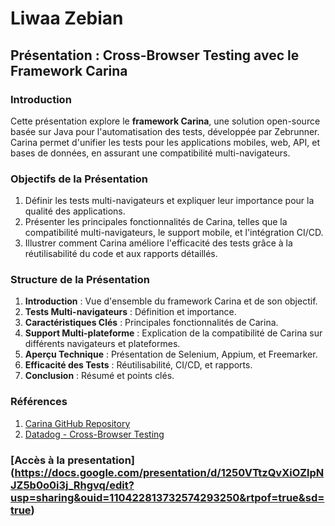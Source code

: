 # Liwaa Zebian

## Présentation : Cross-Browser Testing avec le Framework Carina

### Introduction
Cette présentation explore le **framework Carina**, une solution open-source basée sur Java pour l'automatisation des tests, développée par Zebrunner. 
Carina permet d'unifier les tests pour les applications mobiles, web, API, et bases de données, en assurant une compatibilité multi-navigateurs.

### Objectifs de la Présentation
1. Définir les tests multi-navigateurs et expliquer leur importance pour la qualité des applications.
2. Présenter les principales fonctionnalités de Carina, telles que la compatibilité multi-navigateurs, le support mobile, et l'intégration CI/CD.
3. Illustrer comment Carina améliore l'efficacité des tests grâce à la réutilisabilité du code et aux rapports détaillés.

### Structure de la Présentation
1. **Introduction** : Vue d'ensemble du framework Carina et de son objectif.
2. **Tests Multi-navigateurs** : Définition et importance.
3. **Caractéristiques Clés** : Principales fonctionnalités de Carina.
4. **Support Multi-plateforme** : Explication de la compatibilité de Carina sur différents navigateurs et plateformes.
5. **Aperçu Technique** : Présentation de Selenium, Appium, et Freemarker.
6. **Efficacité des Tests** : Réutilisabilité, CI/CD, et rapports.
7. **Conclusion** : Résumé et points clés.

### Références
1. [Carina GitHub Repository](https://github.com/zebrunner/carina)
2. [Datadog - Cross-Browser Testing](https://www.datadoghq.com/knowledge-center/cross-browser-testing/)

### [Accès à la presentation] (https://docs.google.com/presentation/d/1250VTtzQvXiOZlpNJZ5b0o0i3j_Rhgvq/edit?usp=sharing&ouid=110422813732574293250&rtpof=true&sd=true)
